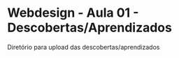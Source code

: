 # Webdesign - Aula 01 - Descobertas/Aprendizados
Diretório para upload das descobertas/aprendizados

